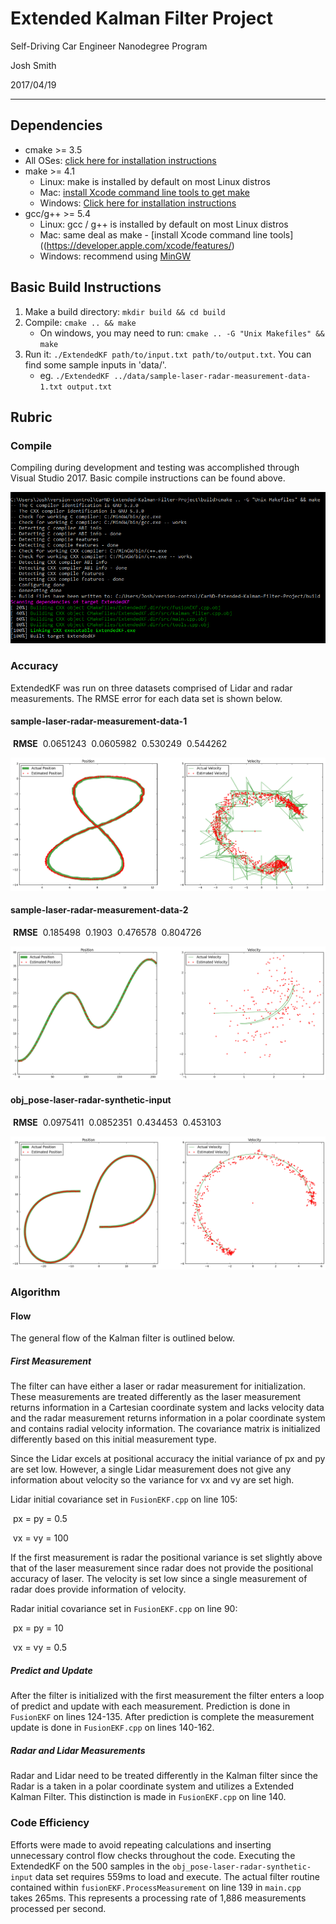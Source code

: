 # Extended Kalman Filter Project
Self-Driving Car Engineer Nanodegree Program

Josh Smith

2017/04/19

---

## Dependencies

* cmake >= 3.5
 * All OSes: [click here for installation instructions](https://cmake.org/install/)
* make >= 4.1
  * Linux: make is installed by default on most Linux distros
  * Mac: [install Xcode command line tools to get make](https://developer.apple.com/xcode/features/)
  * Windows: [Click here for installation instructions](http://gnuwin32.sourceforge.net/packages/make.htm)
* gcc/g++ >= 5.4
  * Linux: gcc / g++ is installed by default on most Linux distros
  * Mac: same deal as make - [install Xcode command line tools]((https://developer.apple.com/xcode/features/)
  * Windows: recommend using [MinGW](http://www.mingw.org/)

## Basic Build Instructions

1. Make a build directory: `mkdir build && cd build`
2. Compile: `cmake .. && make` 
   * On windows, you may need to run: `cmake .. -G "Unix Makefiles" && make`
3. Run it: `./ExtendedKF path/to/input.txt path/to/output.txt`. You can find
   some sample inputs in 'data/'.
    - eg. `./ExtendedKF ../data/sample-laser-radar-measurement-data-1.txt output.txt`

## Rubric

### Compile

Compiling during development and testing was accomplished through Visual Studio 2017.  Basic compile instructions can be found above.

![Build](media/build.png)

### Accuracy

ExtendedKF was run on three datasets comprised of Lidar and radar measurements.  The RMSE error for each data set is shown below.

#### sample-laser-radar-measurement-data-1

​	**RMSE**
​	0.0651243
​	0.0605982
​	0.530249
​	0.544262

![sample-laser-radar-measurement-data-1 Vis](media/sample-1.png)

#### sample-laser-radar-measurement-data-2

​	**RMSE**
​	0.185498
​	0.1903
​	0.476578
​	0.804726

![sample-laser-radar-measurement-data-2 Vis](media/sample-2.png)

#### obj_pose-laser-radar-synthetic-input

​	**RMSE**
​	0.0975411
​	0.0852351
​	0.434453
​	0.453103

![obj_pose-laser-radar-synthetic-input Vis](media/obj-pose.png)

### Algorithm 

#### Flow

The general flow of the Kalman filter is outlined below.

##### First Measurement

The filter can have either a laser or radar measurement for initialization.  These measurements are treated differently as the laser measurement returns information in a Cartesian coordinate system and lacks velocity data and the radar measurement returns information in a polar coordinate system and contains radial velocity information.  The covariance matrix is initialized differently based on this initial measurement type.

Since the Lidar excels at positional accuracy the initial variance of px and py are set low.  However, a single Lidar measurement does not give any information about velocity so the variance for vx and vy are set high. 

Lidar initial covariance set in `FusionEKF.cpp` on line 105:

​	px = py = 0.5

​	vx = vy = 100

If the first measurement is radar the positional variance is set slightly above that of the laser measurement since radar does not provide the positional accuracy of laser.  The velocity is set low since a single measurement of radar does provide information of velocity.

Radar initial covariance set in `FusionEKF.cpp` on line 90:

​	px = py = 10

​	vx = vy = 0.5

##### Predict and Update

After the filter is initialized with the first measurement the filter enters a loop of predict and update with each measurement.  Prediction is done in `FusionEKF` on lines 124-135.  After prediction is complete the measurement update is done in `FusionEKF.cpp` on lines 140-162.

##### Radar and Lidar Measurements

Radar and Lidar need to be treated differently in the Kalman filter since the Radar is a taken in a polar coordinate system and utilizes a Extended Kalman Filter.  This distinction is made in `FusionEKF.cpp` on line 140.

### Code Efficiency

Efforts were made  to avoid repeating calculations and inserting unnecessary control flow checks throughout the code.  Executing the ExtendedKF on the 500 samples in the `obj_pose-laser-radar-synthetic-input` data set requires 559ms to load and execute.  The actual filter routine contained within `fusionEKF.ProcessMeasurement` on line 139 in `main.cpp` takes 265ms.  This represents a processing rate of 1,886 measurements processed per second.
